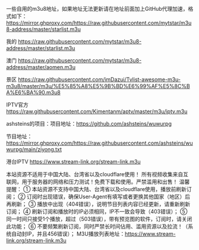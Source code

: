 一些自用的m3u8地址，如果地址无法更新请在地址前面加上GitHub代理加速，格式如下：https://mirror.ghproxy.com/https://raw.githubusercontent.com/mytstar/m3u8-address/master/starlist.m3u

我的
https://raw.githubusercontent.com/mytstar/m3u8-address/master/starlist.m3u

澳门
https://raw.githubusercontent.com/mytstar/m3u8-address/master/aomen.m3u

景区
https://raw.githubusercontent.com/imDazui/Tvlist-awesome-m3u-m3u8/master/m3u/%E5%85%A8%E5%9B%BD%E6%99%AF%E5%8C%BA%E6%BA%90.m3u8

IPTV官方
https://raw.githubusercontent.com/Kimentanm/aptv/master/m3u/iptv.m3u

ashsteins的项目：项目地址：https://github.com/ashsteins/wuwurpg

节目地址：https://mirror.ghproxy.com/https://raw.githubusercontent.com/ashsteins/wuwurpg/main/ziyong.txt

港台IPTV
https://www.stream-link.org/stream-link.m3u

本站资源不适用于中国大陆、台湾省以及cloudflare使用！
所有视频收集来自互联网，用于服务器的网络和压力测试！免费下载和使用。严禁滥用和出售！
温馨提醒：
① 本站资源不支持中国大陆、台湾省以及cloudflare使用，播放前刷新订阅；
② 订阅时出现错误，确保User-Agent有填写或者更换其他国家（地区）后再刷新；
③ 播放中出现（404错误），说明节目列表内容已经更新，请重新刷新订阅；
④ 刷新订阅和播放时的IP必须相同，IP不一致会导致（403错误）；
⑤ 同一时间只接受1个播放，超过（503错误），带有预览图的软件，订阅时，请关闭此功能；
⑥ 不要频繁刷新订阅，同时严禁长时间佔用、滥用资源以及拉流！（系统自动封IP，并且456错误）；
M3U播放列表地址：https://www.stream-link.org/stream-link.m3u
